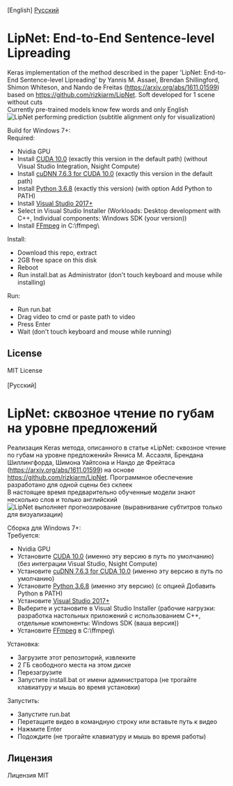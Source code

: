 [English] <a href="#russian">Русский</a>
# LipNet: End-to-End Sentence-level Lipreading
Keras implementation of the method described in the paper 'LipNet: End-to-End Sentence-level Lipreading' by Yannis M. Assael, Brendan Shillingford, Shimon Whiteson, and Nando de Freitas (https://arxiv.org/abs/1611.01599) based on https://github.com/rizkiarm/LipNet.
Soft developed for 1 scene without cuts<br>
Currently pre-trained models know few words and only English<br>
![LipNet performing prediction (subtitle alignment only for visualization)](assets/lipreading.gif)

Build for Windows 7+:<br>
Required:
- Nvidia GPU
- Install [CUDA 10.0](https://developer.nvidia.com/cuda-10.0-download-archive) (exactly this version in the default path) (without Visual Studio Integration, Nsight Compute)
- Install [cuDNN 7.6.3 for CUDA 10.0](https://developer.nvidia.com/rdp/cudnn-archive) (exactly this version in the default path)
- Install [Python 3.6.8](https://www.python.org/ftp/python/3.6.8/python-3.6.8-amd64-webinstall.exe) (exactly this version) (with option Add Python to PATH)
- Install [Visual Studio 2017+](https://visualstudio.microsoft.com/ru/vs/community/)
- Select in Visual Studio Installer (Workloads: Desktop development with C++, Individual components: Windows SDK (your version))
- Install [FFmpeg](https://www.ffmpeg.org/download.html#build-windows) in C:\ffmpeg\

Install:
- Download this repo, extract
- 2GB free space on this disk
- Reboot
- Run install.bat as Administrator (don't touch keyboard and mouse while installing)

Run:
- Run run.bat
- Drag video to cmd or paste path to video
- Press Enter
- Wait (don't touch keyboard and mouse while running)

## License
MIT License
<br id="russian"></br>
[Русский]
# LipNet: сквозное чтение по губам на уровне предложений
Реализация Keras метода, описанного в статье «LipNet: сквозное чтение по губам на уровне предложений» Янниса М. Ассаэля, Брендана Шиллингфорда, Шимона Уайтсона и Нандо де Фрейтаса (https://arxiv.org/abs/1611.01599) на основе https://github.com/rizkiarm/LipNet.
Программное обеспечение разработано для одной сцены без склеек<br>
В настоящее время предварительно обученные модели знают несколько слов и только английский<br>
![LipNet выполняет прогнозирование (выравнивание субтитров только для визуализации)](assets/lipreading.gif)

Сборка для Windows 7+:<br>
Требуется:
- Nvidia GPU
- Установите [CUDA 10.0](https://developer.nvidia.com/cuda-10.0-download-archive) (именно эту версию в путь по умолчанию) (без интеграции Visual Studio, Nsight Compute)
- Установите [cuDNN 7.6.3 for CUDA 10.0](https://developer.nvidia.com/rdp/cudnn-archive) (именно эту версию в путь по умолчанию)
- Установите [Python 3.6.8](https://www.python.org/ftp/python/3.6.8/python-3.6.8-amd64-webinstall.exe) (именно эту версию) (с опцией Добавить Python в PATH)
- Установите [Visual Studio 2017+](https://visualstudio.microsoft.com/ru/vs/community/)
- Выберите и установите в Visual Studio Installer (рабочие нагрузки: разработка настольных приложений с использованием C++, отдельные компоненты: Windows SDK (ваша версия))
- Установите [FFmpeg](https://www.ffmpeg.org/download.html#build-windows) в C:\ffmpeg\

Установка:
- Загрузите этот репозиторий, извлеките
- 2 ГБ свободного места на этом диске
- Перезагрузите
- Запустите install.bat от имени администратора (не трогайте клавиатуру и мышь во время установки)

Запустить:
- Запустите run.bat
- Перетащите видео в командную строку или вставьте путь к видео
- Нажмите Enter
- Подождите (не трогайте клавиатуру и мышь во время работы)

## Лицензия
Лицензия MIT
